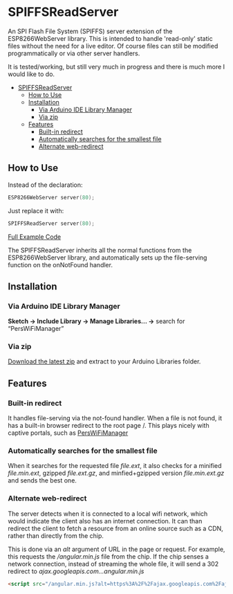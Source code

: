 # SPIFFSReadServer
An SPI Flash File System (SPIFFS) server extension of the ESP8266WebServer library. This is intended to handle 'read-only' static files without the need for a live editor. Of course files can still be modified programmatically or via other server handlers.

It is tested/working, but still very much in progress and there is much more I would like to do.

- [SPIFFSReadServer](#spiffsreadserver)
	- [How to Use](#how-to-use)
	- [Installation](#installation)
		- [Via Arduino IDE Library Manager](#via-arduino-ide-library-manager)
		- [Via zip](#via-zip)
	- [Features](#features)
		- [Built-in redirect](#built-in-redirect)
		- [Automatically searches for the smallest file](#automatically-searches-for-the-smallest-file)
		- [Alternate web-redirect](#alternate-web-redirect)

## How to Use

Instead of the declaration:

```cpp
ESP8266WebServer server(80);
```

Just replace it with:

```cpp
SPIFFSReadServer server(80);
```

[Full Example Code](https://github.com/r-downing/SPIFFSReadServer/blob/master/examples/spiffs_rest_api/spiffs_rest_api.ino)

The SPIFFSReadServer inherits all the normal functions from the ESP8266WebServer library, and automatically sets up the file-serving function on the onNotFound handler.

## Installation

### Via Arduino IDE Library Manager

**Sketch -> Include Library -> Manage Libraries… ->** search for “PersWiFiManager” 

### Via zip

[Download the latest zip](https://github.com/r-downing/SPIFFSReadServer/archive/master.zip) and extract to your Arduino Libraries folder.

## Features
### Built-in redirect
It handles file-serving via the not-found handler. When a file is not found, it has a built-in browser redirect to the root page /. This plays nicely with captive portals, such as [PersWiFiManager](http://ryandowning.net/PersWiFiManager/)

### Automatically searches for the smallest file
When it searches for the requested file *file.ext*, it also checks for a minified *file.min.ext*, gzipped *file.ext.gz*, and minfied+gzipped version *file.min.ext.gz* and sends the best one.

### Alternate web-redirect
The server detects when it is connected to a local wifi network, which would indicate the client also has an internet connection. It can than redirect the client to fetch a resource from an online source such as a CDN, rather than directly from the chip.

This is done via an *alt* argument of URL in the page or request. For example, this requests the */angular.min.js* file from the chip. If the chip senses a network connection, instead of streaming the whole file, it will send a 302 redirect to *ajax.googleapis.com...angular.min.js*

```html
<script src="/angular.min.js?alt=https%3A%2F%2Fajax.googleapis.com%2Fajax%2Flibs%2Fangularjs%2F1.6.6%2Fangular.min.js"></script>
```
